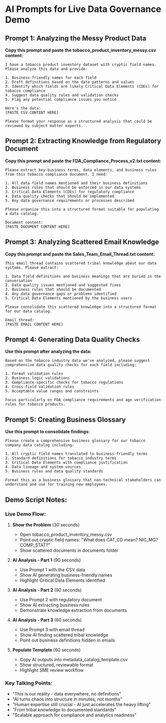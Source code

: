 # AI Prompts for Live Data Governance Demo

## Prompt 1: Analyzing the Messy Product Data

**Copy this prompt and paste the tobacco_product_inventory_messy.csv content:**

```
I have a tobacco product inventory dataset with cryptic field names. Please analyze this data and provide:

1. Business-friendly names for each field
2. Draft definitions based on the data patterns and values
3. Identify which fields are likely Critical Data Elements (CDEs) for tobacco compliance
4. Suggest data quality rules and validation checks
5. Flag any potential compliance issues you notice

Here's the data:
[PASTE CSV CONTENT HERE]

Please format your response as a structured analysis that could be reviewed by subject matter experts.
```

## Prompt 2: Extracting Knowledge from Regulatory Document

**Copy this prompt and paste the FDA_Compliance_Process_v2.txt content:**

```
Please extract key business terms, data elements, and business rules from this tobacco compliance document. I need:

1. All data field names mentioned and their business definitions
2. Business rules that should be enforced in our data systems  
3. Critical Data Elements (CDEs) for regulatory compliance
4. Data quality checks that should be implemented
5. Any data governance requirements or processes described

Please organize this into a structured format suitable for populating a data catalog.

Document content:
[PASTE DOCUMENT CONTENT HERE]
```

## Prompt 3: Analyzing Scattered Email Knowledge

**Copy this prompt and paste the Sales_Team_Email_Thread.txt content:**

```
This email thread contains scattered tribal knowledge about our data systems. Please extract:

1. Data field definitions and business meanings that are buried in the conversation
2. Data quality issues mentioned and suggested fixes
3. Business rules that should be documented
4. Any data governance gaps or problems identified
5. Critical Data Elements mentioned by the business users

Please consolidate this scattered knowledge into a structured format for our data catalog.

Email thread:
[PASTE EMAIL CONTENT HERE]
```

## Prompt 4: Generating Data Quality Checks

**Use this prompt after analyzing the data:**

```
Based on the tobacco industry data we've analyzed, please suggest comprehensive data quality checks for each field including:

1. Format validation rules
2. Business logic validations  
3. Compliance-specific checks for tobacco regulations
4. Cross-field validation rules
5. Acceptable value ranges and constraints

Focus particularly on FDA compliance requirements and age verification rules for tobacco products.
```

## Prompt 5: Creating Business Glossary

**Use this prompt to consolidate findings:**

```
Please create a comprehensive business glossary for our tobacco company data catalog including:

1. All cryptic field names translated to business-friendly terms
2. Standard definitions for tobacco industry terms
3. Critical Data Elements with compliance justification
4. Data lineage and system sources
5. Business rules and data quality standards

Format this as a business glossary that non-technical stakeholders can understand and use for training new employees.
```

## Demo Script Notes:

### Live Demo Flow:
1. **Show the Problem** (30 seconds)
   - Open tobacco_product_inventory_messy.csv
   - Point out cryptic field names: "What does CAT_CD mean? NIC_MG? COMP_STAT?"
   - Show scattered documents in documents folder

2. **AI Analysis - Part 1** (90 seconds)
   - Use Prompt 1 with the CSV data
   - Show AI generating business-friendly names
   - Highlight Critical Data Elements identified

3. **AI Analysis - Part 2** (90 seconds)  
   - Use Prompt 2 with regulatory document
   - Show AI extracting business rules
   - Demonstrate knowledge extraction from documents

4. **AI Analysis - Part 3** (60 seconds)
   - Use Prompt 3 with email thread
   - Show AI finding scattered tribal knowledge
   - Point out business definitions hidden in emails

5. **Populate Template** (60 seconds)
   - Copy AI outputs into metadata_catalog_template.csv
   - Show structured, reviewable format
   - Highlight SME review workflow

### Key Talking Points:
- "This is our reality - data everywhere, no definitions"
- "AI turns chaos into structure in minutes, not months"
- "Human expertise still crucial - AI just accelerates the heavy lifting"
- "From tribal knowledge to documented standards"
- "Scalable approach for compliance and analytics readiness" 